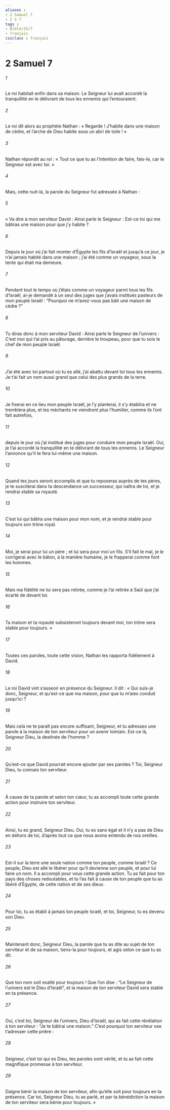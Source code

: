 ```yaml
---
aliases : 
- 2 Samuel 7
- 2 S 7
tags : 
- Bible/2S/7
- français
cssclass : français
---
```


# 2 Samuel 7

###### 1
Le roi habitait enfin dans sa maison. Le Seigneur lui avait accordé la tranquillité en le délivrant de tous les ennemis qui l’entouraient.
###### 2
Le roi dit alors au prophète Nathan : « Regarde ! J’habite dans une maison de cèdre, et l’arche de Dieu habite sous un abri de toile ! »
###### 3
Nathan répondit au roi : « Tout ce que tu as l’intention de faire, fais-le, car le Seigneur est avec toi. »
###### 4
Mais, cette nuit-là, la parole du Seigneur fut adressée à Nathan :
###### 5
« Va dire à mon serviteur David : Ainsi parle le Seigneur : Est-ce toi qui me bâtiras une maison pour que j’y habite ?
###### 6
Depuis le jour où j’ai fait monter d’Égypte les fils d’Israël et jusqu’à ce jour, je n’ai jamais habité dans une maison ; j’ai été comme un voyageur, sous la tente qui était ma demeure.
###### 7
Pendant tout le temps où j’étais comme un voyageur parmi tous les fils d’Israël, ai-je demandé à un seul des juges que j’avais institués pasteurs de mon peuple Israël : “Pourquoi ne m’avez-vous pas bâti une maison de cèdre ?”
###### 8
Tu diras donc à mon serviteur David : Ainsi parle le Seigneur de l’univers : C’est moi qui t’ai pris au pâturage, derrière le troupeau, pour que tu sois le chef de mon peuple Israël.
###### 9
J’ai été avec toi partout où tu es allé, j’ai abattu devant toi tous tes ennemis. Je t’ai fait un nom aussi grand que celui des plus grands de la terre.
###### 10
Je fixerai en ce lieu mon peuple Israël, je l’y planterai, il s’y établira et ne tremblera plus, et les méchants ne viendront plus l’humilier, comme ils l’ont fait autrefois,
###### 11
depuis le jour où j’ai institué des juges pour conduire mon peuple Israël. Oui, je t’ai accordé la tranquillité en te délivrant de tous tes ennemis. Le Seigneur t’annonce qu’il te fera lui-même une maison.
###### 12
Quand tes jours seront accomplis et que tu reposeras auprès de tes pères, je te susciterai dans ta descendance un successeur, qui naîtra de toi, et je rendrai stable sa royauté.
###### 13
C’est lui qui bâtira une maison pour mon nom, et je rendrai stable pour toujours son trône royal.
###### 14
Moi, je serai pour lui un père ; et lui sera pour moi un fils. S’il fait le mal, je le corrigerai avec le bâton, à la manière humaine, je le frapperai comme font les hommes.
###### 15
Mais ma fidélité ne lui sera pas retirée, comme je l’ai retirée à Saül que j’ai écarté de devant toi.
###### 16
Ta maison et ta royauté subsisteront toujours devant moi, ton trône sera stable pour toujours. »
###### 17
Toutes ces paroles, toute cette vision, Nathan les rapporta fidèlement à David.
###### 18
Le roi David vint s’asseoir en présence du Seigneur. Il dit : « Qui suis-je donc, Seigneur, et qu’est-ce que ma maison, pour que tu m’aies conduit jusqu’ici ?
###### 19
Mais cela ne te paraît pas encore suffisant, Seigneur, et tu adresses une parole à la maison de ton serviteur pour un avenir lointain. Est-ce là, Seigneur Dieu, la destinée de l’homme ?
###### 20
Qu’est-ce que David pourrait encore ajouter par ses paroles ? Toi, Seigneur Dieu, tu connais ton serviteur.
###### 21
À cause de ta parole et selon ton cœur, tu as accompli toute cette grande action pour instruire ton serviteur.
###### 22
Ainsi, tu es grand, Seigneur Dieu. Oui, tu es sans égal et il n’y a pas de Dieu en dehors de toi, d’après tout ce que nous avons entendu de nos oreilles.
###### 23
Est-il sur la terre une seule nation comme ton peuple, comme Israël ? Ce peuple, Dieu est allé le libérer pour qu’il devienne son peuple, et pour lui faire un nom. Il a accompli pour vous cette grande action. Tu as fait pour ton pays des choses redoutables, et tu l’as fait à cause de ton peuple que tu as libéré d’Égypte, de cette nation et de ses dieux.
###### 24
Pour toi, tu as établi à jamais ton peuple Israël, et toi, Seigneur, tu es devenu son Dieu.
###### 25
Maintenant donc, Seigneur Dieu, la parole que tu as dite au sujet de ton serviteur et de sa maison, tiens-la pour toujours, et agis selon ce que tu as dit.
###### 26
Que ton nom soit exalté pour toujours ! Que l’on dise : “Le Seigneur de l’univers est le Dieu d’Israël”, et la maison de ton serviteur David sera stable en ta présence.
###### 27
Oui, c’est toi, Seigneur de l’univers, Dieu d’Israël, qui as fait cette révélation à ton serviteur : “Je te bâtirai une maison.” C’est pourquoi ton serviteur ose t’adresser cette prière :
###### 28
Seigneur, c’est toi qui es Dieu, tes paroles sont vérité, et tu as fait cette magnifique promesse à ton serviteur.
###### 29
Daigne bénir la maison de ton serviteur, afin qu’elle soit pour toujours en ta présence. Car toi, Seigneur Dieu, tu as parlé, et par ta bénédiction la maison de ton serviteur sera bénie pour toujours. »
